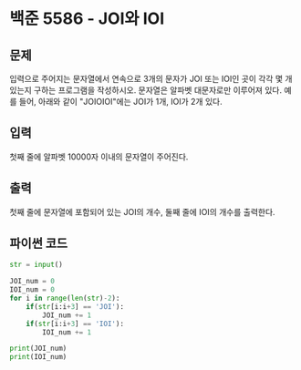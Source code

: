 # 백준 5586 - JOI와 IOI

## 문제
입력으로 주어지는 문자열에서 연속으로 3개의 문자가 JOI 또는 IOI인 곳이 각각 몇 개 있는지 구하는 프로그램을 작성하시오. 문자열은 알파벳 대문자로만 이루어져 있다. 예를 들어, 아래와 같이 "JOIOIOI"에는 JOI가 1개, IOI가 2개 있다.



## 입력
첫째 줄에 알파벳 10000자 이내의 문자열이 주어진다.

## 출력
첫째 줄에 문자열에 포함되어 있는 JOI의 개수, 둘째 줄에 IOI의 개수를 출력한다.

## 파이썬 코드
```python
str = input()

JOI_num = 0
IOI_num = 0
for i in range(len(str)-2):
    if(str[i:i+3] == 'JOI'):
        JOI_num += 1
    if(str[i:i+3] == 'IOI'):
        IOI_num += 1

print(JOI_num)
print(IOI_num)
```